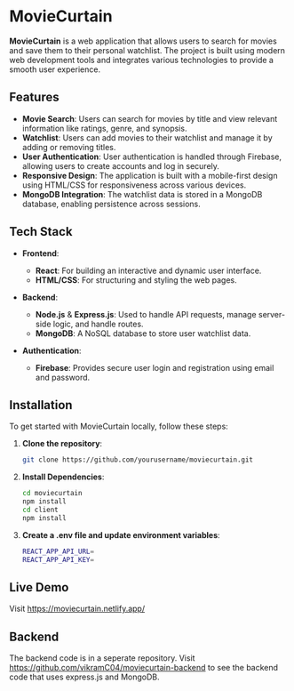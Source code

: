 # MovieCurtain

**MovieCurtain** is a web application that allows users to search for movies and save them to their personal watchlist. The project is built using modern web development tools and integrates various technologies to provide a smooth user experience.

## Features

- **Movie Search**: Users can search for movies by title and view relevant information like ratings, genre, and synopsis.
- **Watchlist**: Users can add movies to their watchlist and manage it by adding or removing titles.
- **User Authentication**: User authentication is handled through Firebase, allowing users to create accounts and log in securely.
- **Responsive Design**: The application is built with a mobile-first design using HTML/CSS for responsiveness across various devices.
- **MongoDB Integration**: The watchlist data is stored in a MongoDB database, enabling persistence across sessions.

## Tech Stack

- **Frontend**:
  - **React**: For building an interactive and dynamic user interface.
  - **HTML/CSS**: For structuring and styling the web pages.

- **Backend**:
  - **Node.js** & **Express.js**: Used to handle API requests, manage server-side logic, and handle routes.
  - **MongoDB**: A NoSQL database to store user watchlist data.

- **Authentication**:
  - **Firebase**: Provides secure user login and registration using email and password.

## Installation

To get started with MovieCurtain locally, follow these steps:

1. **Clone the repository**:
   ```bash
   git clone https://github.com/yourusername/moviecurtain.git

2. **Install Dependencies**:
    ```bash
    cd moviecurtain
    npm install
    cd client
    npm install

3. **Create a .env file and update environment variables**:
   ```bash
   REACT_APP_API_URL=
   REACT_APP_API_KEY=

## Live Demo
Visit https://moviecurtain.netlify.app/

## Backend
The backend code is in a seperate repository. Visit https://github.com/vikramC04/moviecurtain-backend to see the backend code that uses express.js and MongoDB.

